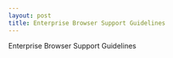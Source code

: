```yaml
---
layout: post
title: Enterprise Browser Support Guidelines
---
```


Enterprise Browser Support Guidelines
